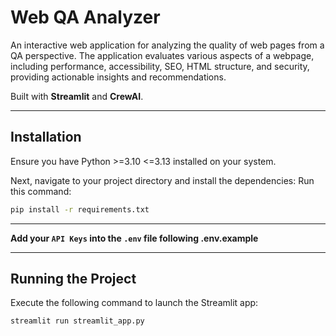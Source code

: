# Web QA Analyzer

An interactive web application for analyzing the quality of web pages from a QA perspective. The application evaluates various aspects of a webpage, including performance, accessibility, SEO, HTML structure, and security, providing actionable insights and recommendations.

Built with **Streamlit** and **CrewAI**.

---


## Installation

Ensure you have Python >=3.10 <=3.13 installed on your system. 

Next, navigate to your project directory and install the dependencies:
Run this command:
```bash
pip install -r requirements.txt
```

---


**Add your `API Keys` into the `.env` file following .env.example**


---


## Running the Project

Execute the following command to launch the Streamlit app:
```bash
streamlit run streamlit_app.py  
```

